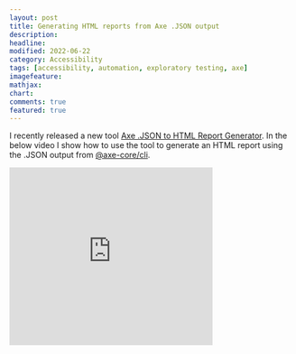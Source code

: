 ```yaml
---
layout: post
title: Generating HTML reports from Axe .JSON output
description:
headline:
modified: 2022-06-22
category: Accessibility
tags: [accessibility, automation, exploratory testing, axe]
imagefeature:
mathjax:
chart:
comments: true
featured: true
---
```


I recently released a new tool [Axe .JSON to HTML Report Generator](https://vivrichards.co.uk/axe-json2html/index.html). In the below video I show how to use the tool to generate an HTML report using the .JSON output from [@axe-core/cli](https://www.npmjs.com/package/@axe-core/cli).

<iframe width="360" height="315" src="https://www.youtube.com/embed/C7L461Agkqk" title="YouTube video player" frameborder="0" allow="accelerometer; autoplay; clipboard-write; encrypted-media; gyroscope; picture-in-picture" allowfullscreen></iframe>


<style>
.fluid-width-video-wrapper {
padding-top: 50.5% !important;
}
</style>